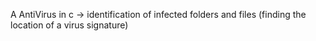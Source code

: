 A AntiVirus in c -> identification of infected folders and files (finding the location of a virus signature) 